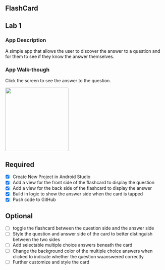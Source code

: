 ## FlashCard 

## Lab 1

### App Description
A simple app that allows the user to discover the answer to a question and for them to see if they know the answer themselves. 

### App Walk-though
Click the screen to see the answer to the question.

<img src="http://g.recordit.co/iUYNjYTX9b.gif" width=200><br>

## Required
- [x] Create New Project in Android Studio
- [x] Add a view for the front side of the flashcard to display the question
- [x] Add a view for the back side of the flashcard to display the answer
- [x] Build in logic to show the answer side when the card is tapped
- [x] Push code to GitHub
## Optional
- [ ] toggle the flashcard between the question side and the answer side
- [ ] Style the question and answer side of the card to better distinguish between the two sides
- [ ] Add selectable multiple choice answers beneath the card
- [ ] Change the background color of the multiple choice answers when clicked to indicate whether the question waanswered correctly
- [ ] Further customize and style the card
